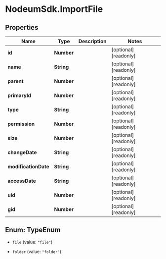 # NodeumSdk.ImportFile

## Properties

Name | Type | Description | Notes
------------ | ------------- | ------------- | -------------
**id** | **Number** |  | [optional] [readonly] 
**name** | **String** |  | [optional] [readonly] 
**parent** | **Number** |  | [optional] [readonly] 
**primaryId** | **Number** |  | [optional] [readonly] 
**type** | **String** |  | [optional] [readonly] 
**permission** | **Number** |  | [optional] [readonly] 
**size** | **Number** |  | [optional] [readonly] 
**changeDate** | **String** |  | [optional] [readonly] 
**modificationDate** | **String** |  | [optional] [readonly] 
**accessDate** | **String** |  | [optional] [readonly] 
**uid** | **Number** |  | [optional] [readonly] 
**gid** | **Number** |  | [optional] [readonly] 



## Enum: TypeEnum


* `file` (value: `"file"`)

* `folder` (value: `"folder"`)




